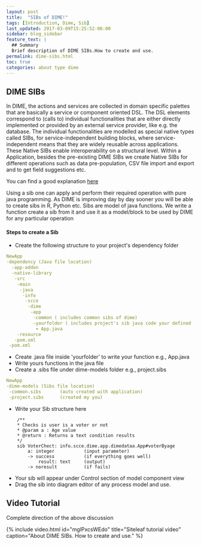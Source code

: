 ```yaml
---
layout: post
title:  "SIBs of DIME!"
tags: [Introduction, Dime, Sib]
last_updated: 2017-03-09T15:25:52-06:00
sidebar: blog_sidebar
feature_text: |
  ## Summary
  Brief description of DIME SIBs.How to create and use.
permalink: dime-sibs.html
toc: true
categories: about type dime
---
```

## DIME SIBs

In DIME, the actions and services are collected in domain specific palettes that are basically a service or component oriented DSL. The DSL elements correspond to (calls to) individual functionalities that are either directly implemented or provided by an external service provider, like e.g. the database. The individual functionalities are modelled as special native types called SIBs, for service-independent building blocks, where service-independent means that they are widely reusable across applications. These Native SIBs enable interoperability on a structural level. Within a Application, besides the pre-existing DIME SIBs we create Native SIBs for different operations such as data pre-population, CSV file import and export and to get field suggestions etc. 

You can find a good explanation [here](https://scce.gitlab.io/dime/content/user-guide/advanced/creating-a-native-library.html#create-a-service-library-project "A link")

Using a sib one can apply and perform their required operation with pure java programming. As DIME is improving day by day sooner you will be able to create sibs in R, Python etc. Sibs are model of java functions. We write a function create a sib from it and use it as a model/block to be used by DIME for any particular operation

#### Steps to create a Sib

   - Create the following structure to your project's dependency folder

```yaml
NewApp
-dependency (Java file location)
  -app-addon
  -native-library
   -src
    -main
     -java
      -info
       -scce
        -dime
         -app
          -common ( includes common sibs of dime)
          -yourfolder ( includes project's sib java code your defined .java files)
           - App.java
    -resource
   -pom.xml
 -pom.xml
```  
   - Create .java file inside 'yourfolder' to write your function e.g., App.java
   - Write yours functions in the java file
   - Create a .sibs file under dime-models folder e.g., project.sibs

```yaml
NewApp 
-dime-models (Sibs file location)
 -common.sibs       (auto created with application)
 -project.sibs      (created my you)
```
   - Write your Sib structure here

```
    /**
    * Checks is user is a voter or not
    * @param a : Age value
    * @return : Returns a text condition results
    */	
    sib VoterChect: info.scce.dime.app.dimedataa.App#voterByage
        a: integer           (input parameter)
        -> success           (if everything goes well)
            result: text     (output)
        -> noresult          (if fails)
```
   - Your sib will appear under Control section of model component view
   - Drag the sib into diagram editor of any process model and use.

## Video Tutorial 

Complete direction of the above discussion
<br>
 
{% include video.html id="mglPxcsWEdo" title="Siteleaf tutorial video" caption="About DIME SIBs. How to create and use." %}